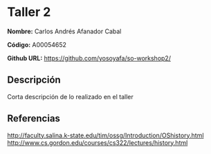 # Taller 2

**Nombre:** Carlos Andrés Afanador Cabal 

**Código:** A00054652  

**Github URL:** https://github.com/yosoyafa/so-workshop2/

## Descripción

Corta descripción de lo realizado en el taller

## Referencias

http://faculty.salina.k-state.edu/tim/ossg/Introduction/OShistory.html  
http://www.cs.gordon.edu/courses/cs322/lectures/history.html
